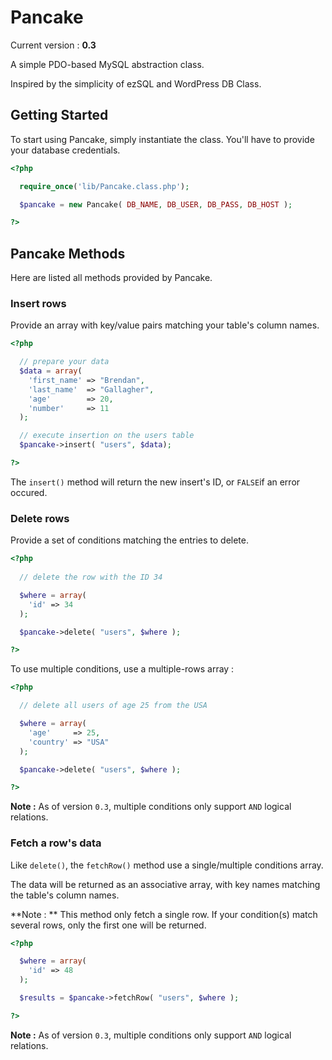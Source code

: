 Pancake
=======

Current version : **0.3**

A simple PDO-based MySQL abstraction class.

Inspired by the simplicity of ezSQL and WordPress DB Class.

Getting Started
---------------

To start using Pancake, simply instantiate the class.
You'll have to provide your database credentials.

```php
<?php

  require_once('lib/Pancake.class.php');

  $pancake = new Pancake( DB_NAME, DB_USER, DB_PASS, DB_HOST );

?>
```

Pancake Methods
---------------

Here are listed all methods provided by Pancake.

### Insert rows

Provide an array with key/value pairs matching your table's column names.

```php
<?php

  // prepare your data
  $data = array(
    'first_name' => "Brendan",
    'last_name'  => "Gallagher",
    'age'        => 20,
    'number'     => 11
  );

  // execute insertion on the users table
  $pancake->insert( "users", $data);

?>
```

The `insert()` method will return the new insert's ID, or `FALSE`if an error occured.

### Delete rows

Provide a set of conditions matching the entries to delete.

```php
<?php
  
  // delete the row with the ID 34

  $where = array(
    'id' => 34
  );

  $pancake->delete( "users", $where );

?>
```

To use multiple conditions, use a multiple-rows array :

```php
<?php

  // delete all users of age 25 from the USA

  $where = array(
    'age'     => 25,
    'country' => "USA"
  );

  $pancake->delete( "users", $where );

?>
```

**Note :** As of version `0.3`, multiple conditions only support `AND` logical relations.

### Fetch a row's data

Like `delete()`, the `fetchRow()` method use a single/multiple conditions array.

The data will be returned as an associative array, with key names matching the table's column names.

**Note : ** This method only fetch a single row. If your condition(s) match several rows, only the first one will be returned.

```php
<?php

  $where = array(
    'id' => 48
  );

  $results = $pancake->fetchRow( "users", $where );

?>
```

**Note :** As of version `0.3`, multiple conditions only support `AND` logical relations.